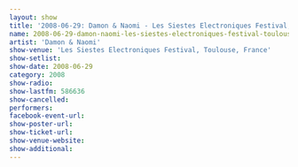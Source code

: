 ```yaml
---
layout: show
title: '2008-06-29: Damon & Naomi - Les Siestes Electroniques Festival, Toulouse, France'
name: 2008-06-29-damon-naomi-les-siestes-electroniques-festival-toulouse-france
artist: 'Damon & Naomi'
show-venue: 'Les Siestes Electroniques Festival, Toulouse, France'
show-setlist: 
show-date: 2008-06-29
category: 2008
show-radio: 
show-lastfm: 586636
show-cancelled: 
performers: 
facebook-event-url: 
show-poster-url: 
show-ticket-url: 
show-venue-website: 
show-additional: 
---
```



